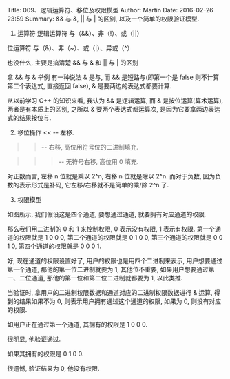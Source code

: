 Title: 009、逻辑运算符、移位及权限模型
Author: Martin
Date: 2016-02-26 23:59
Summary: && 与 &, || 与 | 的区别, 以及一个简单的权限验证模型.

1. 运算符
逻辑运算符
与（&&）、非（!）、或（||）

位运算符
与（&）、非（~）、或（|）、异或（^）

也没什么, 主要是搞清楚 && 与 & 和 || 与 | 的区别

拿 && 与 & 举例
有一种说法 & 是与, 而 && 是短路与(即第一个是 false 则不计算第二个表达式, 直接返回 false), & 是要两边的表达式都要计算.

从以前学习 C++ 的知识来看, 我认为 && 是逻辑运算, 而 & 是按位运算(算术运算), 两者是有本质上的区别, 之所以 & 要两个表达式都运算次, 是因为它要拿两边表达式的结果按位与.

2. 移位操作
<< -- 左移.

>> -- 右移, 高位用符号位的二进制填充.

>>> -- 无符号右移, 高位用 0 填充.

对正数而言, 左移 n 位就是乘以 2^n, 右移 n 位就是除以 2^n.
而对于负数, 因为负数的表示形式是补码, 它左移/右移就不是简单的乘/除 2^n 了.

3. 权限模型

如图所示, 我们假设这是四个通道, 要想通过通道, 就要拥有对应通道的权限.

那么我们用二进制的 0 和 1 来控制权限, 0 表示没有权限, 1 表示有权限.
第一个通道的权限就是 1 0 0 0, 第二个通道的权限就是 0 1 0 0, 第三个通道的权限就是 0 0 1 0, 第四个通道的权限就是 0 0 0 1.

好, 现在通道的权限设置好了, 用户的权限也是用四个二进制来表示, 用户想要通过第一个通道, 那他的第一位二进制就要为 1, 其他位不重要, 如果用户想要通过第一、二位通道, 那他的第一位和第二位二进制就都要为 1, 以此类推.

当验证时, 拿用户的二进制权限数据和通道对应的二进制权限数据进行 & 运算, 得到的结果如果不为 0, 则表示用户拥有通过这个通道的权限, 如果为 0, 则没有对应的权限.

如用户正在通过第一个通道, 其拥有的权限是 1 0 0 0.



很明显, 他验证通过.

如果其拥有的权限是 0 1 0 0.



很遗憾, 验证结果为 0, 他没有权限.
